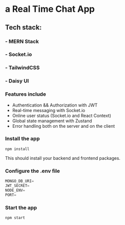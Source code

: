 # a Real Time Chat App


## Tech stack:
### - MERN Stack
### - Socket.io 
### - TailwindCSS 
### - Daisy UI

### Features include
-  Authentication && Authorization with JWT
-  Real-time messaging with Socket.io
-  Online user status (Socket.io and React Context)
-  Global state management with Zustand
-   Error handling both on the server and on the client


### Install the app

```shell
npm install
```

This should install your backend and frontend packages.

### Configure the .env file

```js
MONGO_DB_URI=
JWT_SECRET=
NODE_ENV=
PORT=
```

### Start the app

```shell
npm start
```

